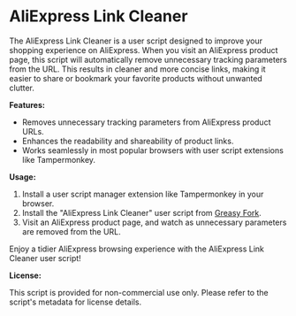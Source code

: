# AliExpress Link Cleaner

The AliExpress Link Cleaner is a user script designed to improve your shopping experience on AliExpress. When you visit an AliExpress product page, this script will automatically remove unnecessary tracking parameters from the URL. This results in cleaner and more concise links, making it easier to share or bookmark your favorite products without unwanted clutter.

**Features:**

- Removes unnecessary tracking parameters from AliExpress product URLs.
- Enhances the readability and shareability of product links.
- Works seamlessly in most popular browsers with user script extensions like Tampermonkey.

**Usage:**

1. Install a user script manager extension like Tampermonkey in your browser.
2. Install the "AliExpress Link Cleaner" user script from [Greasy Fork](https://greasyfork.org/en/scripts/477370-aliexpress-link-cleaner).
3. Visit an AliExpress product page, and watch as unnecessary parameters are removed from the URL.

Enjoy a tidier AliExpress browsing experience with the AliExpress Link Cleaner user script!

**License:**

This script is provided for non-commercial use only. Please refer to the script's metadata for license details.

